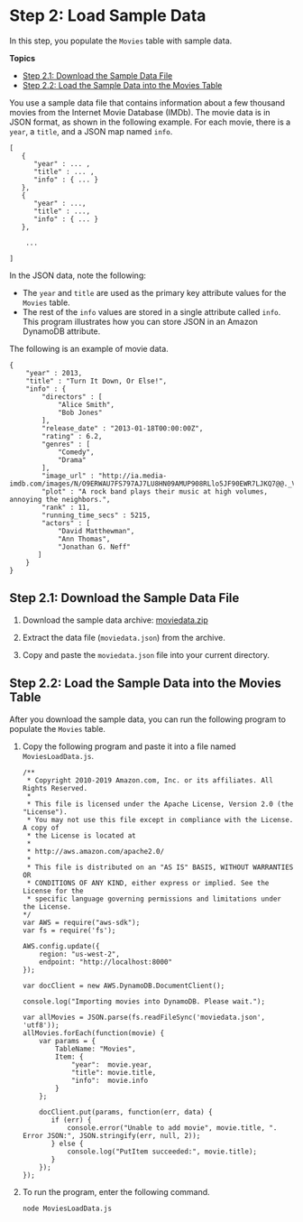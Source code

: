 # Step 2: Load Sample Data<a name="GettingStarted.NodeJs.02"></a>

In this step, you populate the `Movies` table with sample data\.

**Topics**
+ [Step 2\.1: Download the Sample Data File](#GettingStarted.NodeJs.02.01)
+ [Step 2\.2: Load the Sample Data into the Movies Table](#GettingStarted.NodeJs.02.02)

You use a sample data file that contains information about a few thousand movies from the Internet Movie Database \(IMDb\)\. The movie data is in JSON format, as shown in the following example\. For each movie, there is a `year`, a `title`, and a JSON map named `info`\. 

```
[
   {
      "year" : ... ,
      "title" : ... ,
      "info" : { ... }
   },
   {
      "year" : ...,
      "title" : ...,
      "info" : { ... }
   },

    ...

]
```

In the JSON data, note the following:
+ The `year` and `title` are used as the primary key attribute values for the `Movies` table\.
+ The rest of the `info` values are stored in a single attribute called `info`\. This program illustrates how you can store JSON in an Amazon DynamoDB attribute\.

 The following is an example of movie data\.

```
{
    "year" : 2013,
    "title" : "Turn It Down, Or Else!",
    "info" : {
        "directors" : [
            "Alice Smith",
            "Bob Jones"
        ],
        "release_date" : "2013-01-18T00:00:00Z",
        "rating" : 6.2,
        "genres" : [
            "Comedy",
            "Drama"
        ],
        "image_url" : "http://ia.media-imdb.com/images/N/O9ERWAU7FS797AJ7LU8HN09AMUP908RLlo5JF90EWR7LJKQ7@@._V1_SX400_.jpg",
        "plot" : "A rock band plays their music at high volumes, annoying the neighbors.",
        "rank" : 11,
        "running_time_secs" : 5215,
        "actors" : [
            "David Matthewman",
            "Ann Thomas",
            "Jonathan G. Neff"
       ]
    }
}
```

## Step 2\.1: Download the Sample Data File<a name="GettingStarted.NodeJs.02.01"></a>

1. Download the sample data archive: [moviedata\.zip](samples/moviedata.zip)

1. Extract the data file \(`moviedata.json`\) from the archive\.

1. Copy and paste the `moviedata.json` file into your current directory\.

## Step 2\.2: Load the Sample Data into the Movies Table<a name="GettingStarted.NodeJs.02.02"></a>

After you download the sample data, you can run the following program to populate the `Movies` table\.

1. Copy the following program and paste it into a file named `MoviesLoadData.js`\.

   ```
   /**
    * Copyright 2010-2019 Amazon.com, Inc. or its affiliates. All Rights Reserved.
    *
    * This file is licensed under the Apache License, Version 2.0 (the "License").
    * You may not use this file except in compliance with the License. A copy of
    * the License is located at
    *
    * http://aws.amazon.com/apache2.0/
    *
    * This file is distributed on an "AS IS" BASIS, WITHOUT WARRANTIES OR
    * CONDITIONS OF ANY KIND, either express or implied. See the License for the
    * specific language governing permissions and limitations under the License.
   */
   var AWS = require("aws-sdk");
   var fs = require('fs');
   
   AWS.config.update({
       region: "us-west-2",
       endpoint: "http://localhost:8000"
   });
   
   var docClient = new AWS.DynamoDB.DocumentClient();
   
   console.log("Importing movies into DynamoDB. Please wait.");
   
   var allMovies = JSON.parse(fs.readFileSync('moviedata.json', 'utf8'));
   allMovies.forEach(function(movie) {
       var params = {
           TableName: "Movies",
           Item: {
               "year":  movie.year,
               "title": movie.title,
               "info":  movie.info
           }
       };
   
       docClient.put(params, function(err, data) {
          if (err) {
              console.error("Unable to add movie", movie.title, ". Error JSON:", JSON.stringify(err, null, 2));
          } else {
              console.log("PutItem succeeded:", movie.title);
          }
       });
   });
   ```

1. To run the program, enter the following command\.

   `node MoviesLoadData.js`